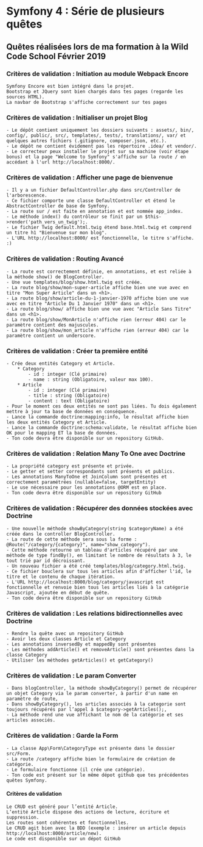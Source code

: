 # Symfony 4 : Série de plusieurs quêtes

## Quêtes réalisées lors de ma formation à la Wild Code School Février 2019

### Critères de validation : Initiation au module Webpack Encore

    Symfony Encore est bien intégré dans le projet.
    Bootstrap et JQuery sont bien chargés dans tes pages (regarde les sources HTML).
    La navbar de Bootstrap s'affiche correctement sur tes pages

### Critères de validation : Initialiser un projet Blog

    - Le dépôt contient uniquement les dossiers suivants : assets/, bin/, config/, public/, src/, templates/, tests/, translations/, var/ et quelques autres fichiers (.gitignore, composer.json, etc.).
    - Le dépôt ne contient évidement pas les répertoire .idea/ et vendor/.
    - Le correcteur peux installer le projet sur sa machine (voir étape bonus) et la page "Welcome to Symfony" s'affiche sur la route / en accédant à l'url http://localhost:8000/.

### Critères de validation : Afficher une page de bienvenue

    - Il y a un fichier DefaultController.php dans src/Controller de l'arborescence.
    - Ce fichier comporte une classe DefaultController et étend le AbstractController de base de Symfony.
    - La route sur / est faite en annotation et est nommée app_index.
    - Le méthode index() du contrôleur se finit par un $this->render('path_vers_un_twig');.
    - Le fichier Twig default.html.twig étend base.html.twig et comprend un titre h1 "Bienvenue sur mon blog".
    - L'URL http://localhost:8000/ est fonctionnelle, le titre s'affiche. :)

### Critères de validation : Routing Avancé

    - La route est correctement définie, en annotations, et est reliée à la méthode show() de BlogController.
    - Une vue templates/blog/show.html.twig est créée.
    - La route blog/show/mon-super-article affiche bien une vue avec en titre "Mon Super Article" dans un <h1>.
    - La route blog/show/article-du-1-janvier-1970 affiche bien une vue avec en titre "Article Du 1 Janvier 1970" dans un <h1>.
    - La route blog/show/ affiche bien une vue avec "Article Sans Titre" dans un <h1>.
    - La route blog/show/MonArticle n'affiche rien (erreur 404) car le paramètre contient des majuscules.
    - La route blog/show/mon_article n'affiche rien (erreur 404) car le paramètre contient un underscore.

### Critères de validation : Créer ta première entité

    - Crée deux entités Category et Article.
        * Category
            - id : integer (Clé primaire)
            - name : string (Obligatoire, valeur max 100).
        * Article
            - id : integer (Clé primaire)
            - title : string (Obligatoire)
            - content : text (Obligatoire)
    - Pour le moment ces deux entités ne sont pas liées. Tu dois également mettre à jour ta base de données en conséquence.
    - Lance la commande doctrine:mapping:info, le résultat affiche bien les deux entités Category et Article.
    - Lance la commande doctrine:schema:validate, le résultat affiche bien OK pour le mapping ET la base de données.
    - Ton code devra être disponible sur un repository GitHub.

### Critères de validation : Relation Many To One avec Doctrine

    - La propriété category est présente et privée.
    - Le getter et setter correspondants sont présents et publics.
    - Les annotations ManyToOne et JoinColumn sont présentes et correctement paramétrées (nullable=false, targetEntity)
    - Le use nécessaire pour les annotations @ORM est en place.
    - Ton code devra être disponible sur un repository GitHub

### Critères de validation : Récupérer des données stockées avec Doctrine

    - Une nouvelle méthode showByCategory(string $categoryName) a été créée dans le controller BlogController.
    - La route de cette méthode sera sous la forme : @Route("/category/{category}", name="show_category").
    - Cette méthode retourne un tableau d'articles récupéré par une méthode de type findBy(), en limitant le nombre de résultats à 3, le tout trié par id décroissant.
    - Un nouveau fichier a été créé templates/blog/category.html.twig.
    - Ce fichier bouclera sur tous les articles afin d'afficher l'id, le titre et le contenu de chaque itération.
    - L'URL http://localhost:8000/blog/category/javascript est fonctionnelle et renvoie bien tous les articles liés à la catégorie Javascript, ajoutée en début de quête.
    - Ton code devra être disponible sur un repository GitHub
    
### Critères de validation : Les relations bidirectionnelles avec Doctrine

    - Rendre la quête avec un repository GitHub
    - Avoir les deux classes Article et Category
    - Les annotations inversedBy et mappedBy sont présentes
    - Les méthodes addArticle() et removeArticle() sont présentes dans la classe Category
    - Utiliser les méthodes getArticles() et getCategory()



### Critères de validation : Le param Converter

    - Dans blogController, la méthode showByCategory() permet de récupérer un objet Category via le param converter, à partir d'un name en paramètre de route,
    - Dans showByCategory(), les articles associés à la categorie sont toujours récupérés par l’appel à $category->getArticles();,
    - La méthode rend une vue affichant le nom de la catégorie et ses articles associés.

### Critères de validation : Garde la Form

    - La classe App\Form\CategoryType est présente dans le dossier src/Form.
    - La route /category affiche bien le formulaire de création de catégorie.
    - Le formulaire fonctionne (il crée une catégorie).
    - Ton code est présent sur le même dépot github que tes précédentes quêtes Symfony.
    
#### Critères de validation

    Le CRUD est généré pour l’entité Article.
    L’entité Article dispose des actions de lecture, écriture et suppression.
    Les routes sont cohérentes et fonctionnelles.
    Le CRUD agit bien avec la BDD (exemple : insérer un article depuis http://localhost:8000/article/new).
    Le code est disponible sur un dépot GitHub



